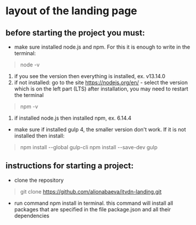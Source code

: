 # layout of the landing page

## before starting the project you must:

* make sure installed node.js and npm. For this it is enough to write in the terminal:
> node -v
1) if you see the version then everything is installed, ex. v13.14.0
2) if not installed: go to the site https://nodejs.org/en/ - select the version which is on the left part (LTS)
after installation, you may need to restart the terminal
> npm -v
1) if installed node.js then installed npm, ex. 6.14.4

* make sure if installed gulp 4, the smaller version don't work. If it is not installed then install:
> npm install --global gulp-cli
> npm install --save-dev gulp

## instructions for starting a project:

* clone the repository
> git clone https://github.com/alionabaeva/itvdn-landing.git

* run command npm install in terminal. 
this command will install all packages that are specified in the file package.json and all their dependencies



